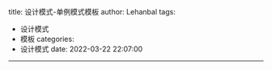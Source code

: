 title: 设计模式-单例模式模板
author: Lehanbal
tags:
  - 设计模式
  - 模板
categories:
  - 设计模式
date: 2022-03-22 22:07:00
---
